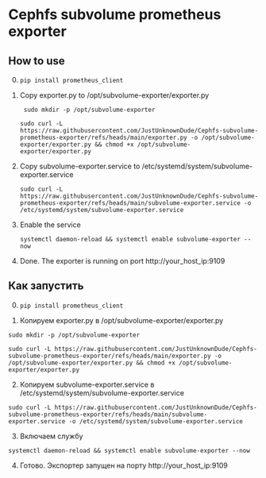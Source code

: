 # Cephfs subvolume prometheus exporter

## How to use

0. ```
   pip install prometheus_client
   ```

1. Copy exporter.py to /opt/subvolume-exporter/exporter.py
      
   ```
    sudo mkdir -p /opt/subvolume-exporter
   ```
   
   ```
   sudo curl -L https://raw.githubusercontent.com/JustUnknownDude/Cephfs-subvolume-prometheus-exporter/refs/heads/main/exporter.py -o /opt/subvolume-exporter/exporter.py && chmod +x /opt/subvolume-exporter/exporter.py
   ```

2. Copy subvolume-exporter.service to /etc/systemd/system/subvolume-exporter.service
   
   ```
   sudo curl -L https://raw.githubusercontent.com/JustUnknownDude/Cephfs-subvolume-prometheus-exporter/refs/heads/main/subvolume-exporter.service -o /etc/systemd/system/subvolume-exporter.service
   ```
3. Enable the service
   
   ```
   systemctl daemon-reload && systemctl enable subvolume-exporter --now
   ```
   
4. Done. The exporter is running on port http://your_host_ip:9109

## Как запустить

0. ```
   pip install prometheus_client
   ```

1.    Копируем exporter.py в /opt/subvolume-exporter/exporter.py
   
   ```
   sudo mkdir -p /opt/subvolume-exporter
```

   ```
   sudo curl -L https://raw.githubusercontent.com/JustUnknownDude/Cephfs-subvolume-prometheus-exporter/refs/heads/main/exporter.py -o /opt/subvolume-exporter/exporter.py && chmod +x /opt/subvolume-exporter/exporter.py
```

2.    Копируем subvolume-exporter.service в /etc/systemd/system/subvolume-exporter.service
   
   ```
   sudo curl -L https://raw.githubusercontent.com/JustUnknownDude/Cephfs-subvolume-prometheus-exporter/refs/heads/main/subvolume-exporter.service -o /etc/systemd/system/subvolume-exporter.service
```

3.    Включаем службу
   
   ``` 
   systemctl daemon-reload && systemctl enable subvolume-exporter --now
```
   
4.    Готово. Экспортер запущен на порту http://your_host_ip:9109
